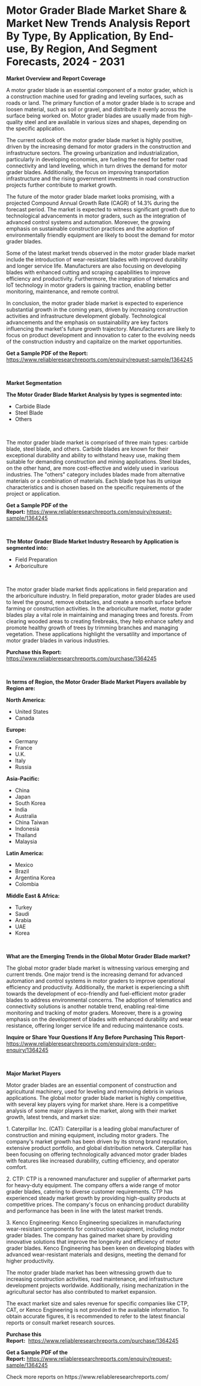 <p><h1>Motor Grader Blade Market Share & Market New Trends Analysis Report By Type, By Application, By End-use, By Region, And Segment Forecasts, 2024 - 2031</h1></p><p><strong>Market Overview and Report Coverage</strong></p>
<p><p>A motor grader blade is an essential component of a motor grader, which is a construction machine used for grading and leveling surfaces, such as roads or land. The primary function of a motor grader blade is to scrape and loosen material, such as soil or gravel, and distribute it evenly across the surface being worked on. Motor grader blades are usually made from high-quality steel and are available in various sizes and shapes, depending on the specific application.</p><p>The current outlook of the motor grader blade market is highly positive, driven by the increasing demand for motor graders in the construction and infrastructure sectors. The growing urbanization and industrialization, particularly in developing economies, are fueling the need for better road connectivity and land leveling, which in turn drives the demand for motor grader blades. Additionally, the focus on improving transportation infrastructure and the rising government investments in road construction projects further contribute to market growth.</p><p>The future of the motor grader blade market looks promising, with a projected Compound Annual Growth Rate (CAGR) of 14.3% during the forecast period. The market is expected to witness significant growth due to technological advancements in motor graders, such as the integration of advanced control systems and automation. Moreover, the growing emphasis on sustainable construction practices and the adoption of environmentally friendly equipment are likely to boost the demand for motor grader blades.</p><p>Some of the latest market trends observed in the motor grader blade market include the introduction of wear-resistant blades with improved durability and longer service life. Manufacturers are also focusing on developing blades with enhanced cutting and scraping capabilities to improve efficiency and productivity. Furthermore, the integration of telematics and IoT technology in motor graders is gaining traction, enabling better monitoring, maintenance, and remote control.</p><p>In conclusion, the motor grader blade market is expected to experience substantial growth in the coming years, driven by increasing construction activities and infrastructure development globally. Technological advancements and the emphasis on sustainability are key factors influencing the market's future growth trajectory. Manufacturers are likely to focus on product development and innovation to cater to the evolving needs of the construction industry and capitalize on the market opportunities.</p></p>
<p><strong>Get a Sample PDF of the Report:</strong> <a href="https://www.reliableresearchreports.com/enquiry/request-sample/1364245">https://www.reliableresearchreports.com/enquiry/request-sample/1364245</a></p>
<p>&nbsp;</p>
<p><strong>Market Segmentation</strong></p>
<p><strong>The Motor Grader Blade Market Analysis by types is segmented into:</strong></p>
<p><ul><li>Carbide Blade</li><li>Steel Blade</li><li>Others</li></ul></p>
<p>&nbsp;</p>
<p><p>The motor grader blade market is comprised of three main types: carbide blade, steel blade, and others. Carbide blades are known for their exceptional durability and ability to withstand heavy use, making them suitable for demanding construction and mining applications. Steel blades, on the other hand, are more cost-effective and widely used in various industries. The "others" category includes blades made from alternative materials or a combination of materials. Each blade type has its unique characteristics and is chosen based on the specific requirements of the project or application.</p></p>
<p><strong>Get a Sample PDF of the Report:</strong>&nbsp;<a href="https://www.reliableresearchreports.com/enquiry/request-sample/1364245">https://www.reliableresearchreports.com/enquiry/request-sample/1364245</a></p>
<p>&nbsp;</p>
<p><strong>The Motor Grader Blade Market Industry Research by Application is segmented into:</strong></p>
<p><ul><li>Field Preparation</li><li>Arboriculture</li></ul></p>
<p>&nbsp;</p>
<p><p>The motor grader blade market finds applications in field preparation and the arboriculture industry. In field preparation, motor grader blades are used to level the ground, remove obstacles, and create a smooth surface before farming or construction activities. In the arboriculture market, motor grader blades play a vital role in maintaining and managing trees and forests. From clearing wooded areas to creating firebreaks, they help enhance safety and promote healthy growth of trees by trimming branches and managing vegetation. These applications highlight the versatility and importance of motor grader blades in various industries.</p></p>
<p><strong>Purchase this Report:</strong>&nbsp; <a href="https://www.reliableresearchreports.com/purchase/1364245">https://www.reliableresearchreports.com/purchase/1364245</a></p>
<p>&nbsp;</p>
<p><strong>In terms of Region, the Motor Grader Blade Market Players available by Region are:</strong></p>
<p>
    <p> <strong> North America: </strong>
        <ul>
            <li>United States</li>
            <li>Canada</li>
        </ul>
        </p> 
    <p> <strong> Europe: </strong>
        <ul>
            <li>Germany</li>
            <li>France</li>
            <li>U.K.</li>
            <li>Italy</li>
            <li>Russia</li>
        </ul>
        </p> 
    <p> <strong> Asia-Pacific: </strong>
        <ul>
            <li>China</li>
            <li>Japan</li>
            <li>South Korea</li>
            <li>India</li>
            <li>Australia</li>
            <li>China Taiwan</li>
            <li>Indonesia</li>
            <li>Thailand</li>
            <li>Malaysia</li>
        </ul>
        </p> 
    <p> <strong> Latin America: </strong>
        <ul>
            <li>Mexico</li>
            <li>Brazil</li>
            <li>Argentina Korea</li>
            <li>Colombia</li>
        </ul>
        </p> 
    <p> <strong> Middle East & Africa: </strong>
        <ul>
            <li>Turkey</li>
            <li>Saudi</li>
            <li>Arabia</li>
            <li>UAE</li>
            <li>Korea</li>
        </ul>
    </p>
    </p>
<p>&nbsp;</p>
<p><strong>What are the Emerging Trends in the Global Motor Grader Blade market?</strong></p>
<p><p>The global motor grader blade market is witnessing various emerging and current trends. One major trend is the increasing demand for advanced automation and control systems in motor graders to improve operational efficiency and productivity. Additionally, the market is experiencing a shift towards the development of eco-friendly and fuel-efficient motor grader blades to address environmental concerns. The adoption of telematics and connectivity solutions is another notable trend, enabling real-time monitoring and tracking of motor graders. Moreover, there is a growing emphasis on the development of blades with enhanced durability and wear resistance, offering longer service life and reducing maintenance costs.</p></p>
<p><strong>Inquire or Share Your Questions If Any Before Purchasing This Report</strong>- <a href="https://www.reliableresearchreports.com/enquiry/pre-order-enquiry/1364245">https://www.reliableresearchreports.com/enquiry/pre-order-enquiry/1364245</a></p>
<p>&nbsp;</p>
<p><strong>Major Market Players</strong></p>
<p><p>Motor grader blades are an essential component of construction and agricultural machinery, used for leveling and removing debris in various applications. The global motor grader blade market is highly competitive, with several key players vying for market share. Here is a competitive analysis of some major players in the market, along with their market growth, latest trends, and market size:</p><p>1. Caterpillar Inc. (CAT): Caterpillar is a leading global manufacturer of construction and mining equipment, including motor graders. The company's market growth has been driven by its strong brand reputation, extensive product portfolio, and global distribution network. Caterpillar has been focusing on offering technologically advanced motor grader blades with features like increased durability, cutting efficiency, and operator comfort.</p><p>2. CTP: CTP is a renowned manufacturer and supplier of aftermarket parts for heavy-duty equipment. The company offers a wide range of motor grader blades, catering to diverse customer requirements. CTP has experienced steady market growth by providing high-quality products at competitive prices. The company's focus on enhancing product durability and performance has been in line with the latest market trends.</p><p>3. Kenco Engineering: Kenco Engineering specializes in manufacturing wear-resistant components for construction equipment, including motor grader blades. The company has gained market share by providing innovative solutions that improve the longevity and efficiency of motor grader blades. Kenco Engineering has been keen on developing blades with advanced wear-resistant materials and designs, meeting the demand for higher productivity.</p><p>The motor grader blade market has been witnessing growth due to increasing construction activities, road maintenance, and infrastructure development projects worldwide. Additionally, rising mechanization in the agricultural sector has also contributed to market expansion.</p><p>The exact market size and sales revenue for specific companies like CTP, CAT, or Kenco Engineering is not provided in the available information. To obtain accurate figures, it is recommended to refer to the latest financial reports or consult market research sources.</p></p>
<p><strong>Purchase this Report:</strong>&nbsp;&nbsp;<a href="https://www.reliableresearchreports.com/purchase/1364245">https://www.reliableresearchreports.com/purchase/1364245</a></p>
<p></p>
<p><strong>Get a Sample PDF of the Report:</strong>&nbsp;<a href="https://www.reliableresearchreports.com/enquiry/request-sample/1364245">https://www.reliableresearchreports.com/enquiry/request-sample/1364245</a></p>
<p>Check more reports on https://www.reliableresearchreports.com/</p>